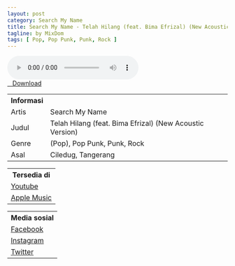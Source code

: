 ```yaml
---
layout: post
category: Search My Name
title: Search My Name - Telah Hilang (feat. Bima Efrizal) (New Acoustic Version)
tagline: by MixDom
tags: [ Pop, Pop Punk, Punk, Rock ]
---
```


<audio class='js-player' style="--plyr-color-main: #212121;" controls>
<source src="https://drive.google.com/uc?authuser=0&id=1vzjSJXSxuOecdWLzEbGXUzTaqMq3p0La&export=download" type="audio/mp3">
</audio>

<!--more-->

<div class="post-button text-center">
<a target="_blank" class="btn" href="https://drive.google.com/uc?authuser=0&id=1vzjSJXSxuOecdWLzEbGXUzTaqMq3p0La&export=download">
<i class="fa fa-caret-down" aria-hidden="true"></i>&nbsp; &nbsp;Download
</a>
</div>

<table>
<tr>
<th>Informasi</th>
<th></th>
</tr>
<tr>
<td>Artis</td>
<td>Search My Name</td>
</tr>
<tr>
<td>Judul</td>
<td>Telah Hilang (feat. Bima Efrizal) (New Acoustic Version)</td>
</tr>
<tr>
<td>Genre</td>
<td>(Pop), Pop Punk, Punk, Rock</td>
</tr>
<tr>
<td>Asal</td>
<td>Ciledug, Tangerang</td>
</tr>
</table>

<table>
<tr>
<th>Tersedia di</th>
</tr>
<tr>
<td><a href="https://youtube.com/watch?v=JnNWbwn7oD8" target="_blank">Youtube</a></td>
</tr>
<tr>
<td><a href="https://music.apple.com/us/album/telah-hilang-feat-bima-efrizal-acoustic-single/1648786677?i=1648786680" target="_blank">Apple Music</a></td>
</tr>
</table>

<table>
<tr>
<th>Media sosial</th>
</tr>
<tr>
<td><a href="https://facebook.com/SearchMyName2008" target="_blank">Facebook</a></td>
</tr>
<tr>
<td><a href="https://www.instagram.com/searchmynamepunk" target="_blank">Instagram</a></td>
</tr>
<tr>
<td><a href="https://twitter.com/SMNtwitt" target="_blank">Twitter</a></td>
</tr>
</table>
